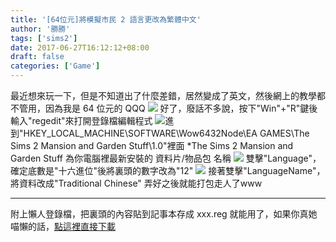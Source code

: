 ```yaml
---
title: '[64位元]將模擬市民 2 語言更改為繁體中文'
author: '勝勝'
tags: ['sims2'] 
date: 2017-06-27T16:12:12+08:00
draft: false
categories: ['Game']
---
```


最近想來玩一下，但是不知道出了什麼差錯，居然變成了英文，然後網上的教學都不管用，因為我是 64 位元的 QQQ <!--more--> ![](https://i.imgur.com/EOSnM0u.png) 好了，廢話不多說，按下"Win"+"R"鍵後輸入"regedit"來打開登錄檔編輯程式 ![](https://i.imgur.com/765Ks8V.png)進到"HKEY\_LOCAL\_MACHINE\\SOFTWARE\\Wow6432Node\\EA GAMES\\The Sims 2 Mansion and Garden Stuff\\1.0"裡面 \*The Sims 2 Mansion and Garden Stuff 為你電腦裡最新安裝的 資料片/物品包 名稱 ![](https://i.imgur.com/34J4GWK.png) 雙擊"Language"，確定底數是"十六進位"後將裏頭的數字改為"12" ![](https://i.imgur.com/R09t9P4.png) 接著雙擊"LanguageName"，將資料改成"Traditional Chinese" 弄好之後就能打包走人了www

* * *

附上懶人登錄檔，把裏頭的內容貼到記事本存成 xxx.reg 就能用了，如果你真她喵懶的話，[點這裡直接下載](https://gist.github.com/anonymous/a4ffed2052e5dd42c33d04fc20850e5e/archive/eb7c783580616f7c6f7738d428c181e5dd687f2b.zip)